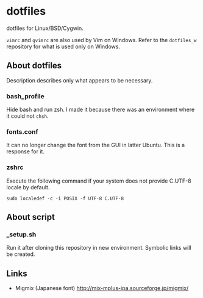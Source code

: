 dotfiles
========
dotfiles for Linux/BSD/Cygwin.

`vimrc` and `gvimrc` are also used by Vim on Windows.
Refer to the `dotfiles_w` repository for what is used only on Windows.

About dotfiles
--------------
Description describes only what appears to be necessary.

### bash_profile
Hide bash and run zsh.
I made it because there was an environment where it could not `chsh`.

### fonts.conf
It can no longer change the font from the GUI in latter Ubuntu.
This is a response for it.

### zshrc
Execute the following command if your system does not provide C.UTF-8 locale by default.

```
sudo localedef -c -i POSIX -f UTF-8 C.UTF-8
```

About script
------------

### _setup.sh
Run it after cloning this repository in new environment.
Symbolic links will be created.

Links
-----
- Migmix (Japanese font) http://mix-mplus-ipa.sourceforge.jp/migmix/


